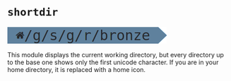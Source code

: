 # `shortdir`
![](shortdir.png)

This module displays the current working directory, but every directory up to the base one shows only the first unicode character. If you are in your home directory, it is replaced with a home icon.
